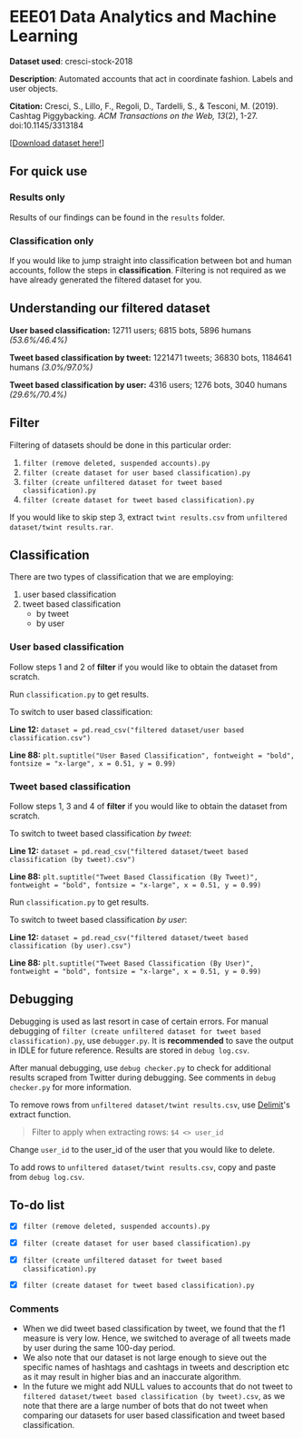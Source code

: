 # EEE01 Data Analytics and Machine Learning

**Dataset used**: cresci-stock-2018

**Description**: Automated accounts that act in coordinate fashion. Labels and user objects.

**Citation:** Cresci, S., Lillo, F., Regoli, D., Tardelli, S., & Tesconi, M. (2019). Cashtag Piggybacking. *ACM Transactions on the Web,* *13*(2), 1-27. doi:10.1145/3313184

[[Download dataset here!](https://botometer.osome.iu.edu/bot-repository/datasets/cresci-stock-2018/cresci-stock-2018.tar.gz)]



## For quick use

### Results only

Results of our findings can be found in the `results` folder.



### Classification only

If you would like to jump straight into classification between bot and human accounts, follow the steps in **classification**. Filtering is not required as we have already generated the filtered dataset for you.



## Understanding our filtered dataset

**User based classification:** 12711 users; 6815 bots, 5896 humans *(53.6%/46.4%)*

**Tweet based classification by tweet:** 1221471 tweets; 36830 bots, 1184641 humans  *(3.0%/97.0%)*

**Tweet based classification by user:** 4316 users; 1276 bots, 3040 humans *(29.6%/70.4%)*



## Filter

Filtering of datasets should be done in this particular order:
1. `filter (remove deleted, suspended accounts).py`
2. `filter (create dataset for user based classification).py`
3. `filter (create unfiltered dataset for tweet based classification).py`
4. `filter (create dataset for tweet based classification).py`



If you would like to skip step 3, extract `twint results.csv` from `unfiltered dataset/twint results.rar`.



## Classification
There are two types of classification that we are employing:
1. user based classification
2. tweet based classification
   - by tweet
   - by user



### User based classification

Follow steps 1 and 2 of **filter** if you would like to obtain the dataset from scratch.



Run `classification.py` to get results.



To switch to user based classification:

**Line 12:** `dataset = pd.read_csv("filtered dataset/user based classification.csv")`

**Line 88:** `plt.suptitle("User Based Classification", fontweight = "bold", fontsize = "x-large", x = 0.51, y = 0.99)`



### Tweet based classification

Follow steps 1, 3 and 4 of **filter** if you would like to obtain the dataset from scratch.



To switch to tweet based classification *by tweet*:

**Line 12:** `dataset = pd.read_csv("filtered dataset/tweet based classification (by tweet).csv")`

**Line 88:** `plt.suptitle("Tweet Based Classification (By Tweet)", fontweight = "bold", fontsize = "x-large", x = 0.51, y = 0.99)`



Run `classification.py` to get results.



To switch to tweet based classification *by user*:

**Line 12:** `dataset = pd.read_csv("filtered dataset/tweet based classification (by user).csv")`

**Line 88:** `plt.suptitle("Tweet Based Classification (By User)", fontweight = "bold", fontsize = "x-large", x = 0.51, y = 0.99)`



## Debugging

Debugging is used as last resort in case of certain errors. For manual debugging of `filter (create unfiltered dataset for tweet based classification).py`, use `debugger.py`. It is **recommended** to save the output in IDLE for future reference. Results are stored in `debug log.csv`.



After manual debugging, use `debug checker.py` to check for additional results scraped from Twitter during debugging. See comments in `debug checker.py` for more information.



To remove rows from `unfiltered dataset/twint results.csv`, use [Delimit](http://www.delimitware.com/index.html)'s extract function.

> Filter to apply when extracting rows: `$4 <> user_id`

Change `user_id` to the user_id of the user that you would like to delete.



To add rows to `unfiltered dataset/twint results.csv`, copy and paste from `debug log.csv`.



## To-do list

- [x] `filter (remove deleted, suspended accounts).py`
- [x] `filter (create dataset for user based classification).py`
- [x] `filter (create unfiltered dataset for tweet based classification).py`
- [x] `filter (create dataset for tweet based classification).py`



### Comments

- When we did tweet based classification by tweet, we found that the f1 measure is very low. Hence, we switched to average of all tweets made by user during the same 100-day period.
- We also note that our dataset is not large enough to sieve out the specific names of hashtags and cashtags in tweets and description etc as it may result in higher bias and an inaccurate algorithm.
- In the future we might add NULL values to accounts that do not tweet to `filtered dataset/tweet based classification (by tweet).csv`, as we note that there are a large number of bots that do not tweet when comparing our datasets for user based classification and tweet based classification.